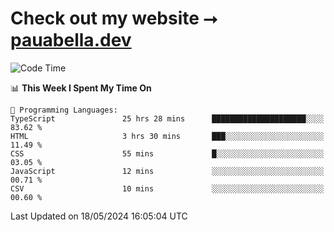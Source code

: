 # Check out my website ⭢ [pauabella.dev](https://pauabella.dev)

<!--START_SECTION:waka-->
![Code Time](http://img.shields.io/badge/Code%20Time-3%2C349%20hrs%2049%20mins-blue)

📊 **This Week I Spent My Time On** 

```text
💬 Programming Languages: 
TypeScript               25 hrs 28 mins      █████████████████████░░░░   83.62 % 
HTML                     3 hrs 30 mins       ███░░░░░░░░░░░░░░░░░░░░░░   11.49 % 
CSS                      55 mins             █░░░░░░░░░░░░░░░░░░░░░░░░   03.05 % 
JavaScript               12 mins             ░░░░░░░░░░░░░░░░░░░░░░░░░   00.71 % 
CSV                      10 mins             ░░░░░░░░░░░░░░░░░░░░░░░░░   00.60 % 
```


 Last Updated on 18/05/2024 16:05:04 UTC
<!--END_SECTION:waka-->
